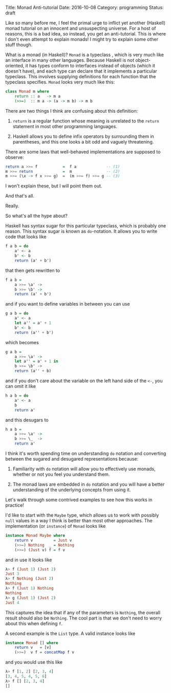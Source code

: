 Title: Monad Anti-tutorial
Date: 2016-10-08
Category: programming
Status: draft

Like so many before me, I feel the primal urge to inflict yet another (Haskell)
monad tutorial on an innocent and unsuspecting universe. For a host of reasons,
this is a bad idea, so instead, you get an anti-tutorial. This is where I don't
even attempt to explain monads! I might try to explain some other stuff though.

What is a monad (in Haskell)? `Monad` is a typeclass , which is very much like
an interface in many other languages. Because Haskell is not object-oriented,
it has types conform to interfaces instead of objects (which it doesn't have),
and each type can declare that it implements a particular typeclass. This
involves supplying definitions for each function that the typeclass specifies.
`Monad` looks very much like this:

```haskell
class Monad m where
    return :: a   -> m a
    (>>=)  :: m a -> (a -> m b) -> m b
```

There are two things I think are confusing about this definition:

1. `return` is a regular function whose meaning is unrelated to the `return`
   statement in most other programming languages.

2. Haskell allows you to define infix operators by surrounding them in
   parentheses, and this one looks a bit odd and vaguely threatening.

There are some laws that well-behaved implementations are supposed to observe:

```haskell
return a >>= f           =  f a             -- (1)
m >>= return             =  m               -- (2)
m >>= (\x -> f x >>= g)  =  (m >>= f) >>= g -- (3)
```

I won't explain these, but I will point them out.

And that's all.

Really.

So what's all the hype about?

Haskell has syntax sugar for this particular typeclass, which is probably one
reason. This syntax sugar is known as `do`-notation. It allows you to write
code that looks like

```haskell
f a b = do
    a' <- a
    b' <- b
    return (a' + b')
```

that then gets rewritten to

```haskell
f a b =
    a >>= \a' ->
    b >>= \b' ->
    return (a' + b')
```

and if you want to define variables in between you can use

```haskell
g a b = do
    a' <- a
    let a'' = a' + 1
    b' <- b
    return (a'' + b')
```

which becomes

```haskell
g a b =
    a >>= \a' ->
    let a'' = a' + 1 in
    b >>= \b' ->
    return (a'' + b)
```

and if you don't care about the variable on the left hand side of the `<-`, you
can omit it like

```haskell
h a b = do
    a' <- a
    b
    return a'
```

and this desugars to

```haskell
h a b =
    a >>= \a' ->
    b >>= \_  ->
    return a'
```

I think it's worth spending time on understanding `do` notation and converting
between the sugared and desugared representations because:

1. Familiarity with `do` notation will allow you to effectively use monads,
   whether or not you feel you understand them.

2. The monad laws are embedded in `do` notation and you will have a better
   understanding of the underlying concepts from using it.

Let's walk through some contrived examples to see how this works in practice!

I'd like to start with the `Maybe` type, which allows us to work with possibly
`null` values in a way I think is better than most other approaches. The
implementation (or `instance`) of `Monad` looks like

```haskell
instance Monad Maybe where
    return v         = Just v
    (>>=) Nothing  _ = Nothing
    (>>=) (Just v) f = f v
```

and in use it looks like

```haskell
λ> f (Just 1) (Just 2)
Just 3
λ> f Nothing (Just 2)
Nothing
λ> f (Just 1) Nothing
Nothing
λ> g (Just 1) (Just 2)
Just 4
```

This captures the idea that if any of the parameters is `Nothing`, the overall
result should also be `Nothing`. The cool part is that we don't need to worry
about this when defining `f`.

A second example is the `List` type. A valid instance looks like

```haskell
instance Monad [] where
    return v   = [v]
    (>>=)  v f = concatMap f v
```

and you would use this like


```haskell
λ> f [1, 2] [2, 3, 4]
[3, 4, 5, 4, 5, 6]
λ> f [] [2, 3, 4]
[]
```
